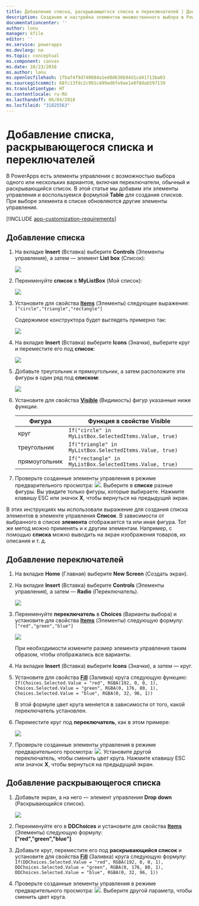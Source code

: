 ```yaml
---
title: Добавление списка, раскрывающегося списка и переключателей | Документация Майкрософт
description: Создание и настройка элементов множественного выбора в PowerApps
documentationcenter: ''
author: lonu
manager: kfile
editor: ''
ms.service: powerapps
ms.devlang: na
ms.topic: conceptual
ms.component: canvas
ms.date: 10/23/2016
ms.author: lonu
ms.openlocfilehash: 1fbaf4f9d740084a1ed0d630b94d1cd41713ba03
ms.sourcegitcommit: 68fc13fdc2c991c499ad6fe9ae1e0f8dab597139
ms.translationtype: HT
ms.contentlocale: ru-RU
ms.lasthandoff: 06/04/2018
ms.locfileid: "31825563"
---
```

# <a name="add-a-list-box-a-drop-down-list-or-radio-buttons"></a>Добавление списка, раскрывающегося списка и переключателей
В PowerApps есть элементы управления с возможностью выбора одного или нескольких вариантов, включая переключатели, обычный и раскрывающийся список. В этой статье мы добавим эти элементы управления и воспользуемся формулой **Table** для создания списков. При выборе элемента в списке обновляются другие элементы управления.

[!INCLUDE [app-customization-requirements](../../includes/app-customization-requirements.md)]

## <a name="add-a-list-box"></a>Добавление списка
1. На вкладке **Insert** (Вставка) выберите **Controls** (Элементы управления), а затем — элемент **List box** (Список):  

    ![][2]  

2. Переименуйте **список** в **MyListBox** (Мой список):  

    ![][3]

3. Установите для свойства **[Items](controls/properties-core.md)** (Элементы) следующее выражение:  
   ```["circle","triangle","rectangle"]```  <br/>

    Содержимое конструктора будет выглядеть примерно так:

    ![][4]

4. На вкладке **Insert** (Вставка) выберите **Icons** (Значки), выберите круг и переместите его под **список**:

    ![][5]  

5. Добавьте треугольник и прямоугольник, а затем расположите эти фигуры в один ряд под **списком**:

    ![][6]  

6. Установите для свойства **[Visible](controls/properties-core.md)** (Видимость) фигур указанные ниже функции.  

   | Фигура | Функция в свойстве Visible |
   | --- | --- |
   | круг |```If("circle" in MyListBox.SelectedItems.Value, true)``` |
   | треугольник |```If("triangle" in MyListBox.SelectedItems.Value, true)``` |
   | прямоугольник |```If("rectangle" in MyListBox.SelectedItems.Value, true)``` |

7. Проверьте созданные элементы управления в режиме предварительного просмотра: ![][1]. Выберите в **списке** разные фигуры. Вы увидите только фигуры, которые выбираете. Нажмите клавишу ESC или значок **X**, чтобы вернуться на предыдущий экран.

В этих инструкциях мы использовали выражение для создания списка элементов в элементе управления **Список**. В зависимости от выбранного в списке **элемента** отображается та или иная фигура. Тот же метод можно применять и к другим элементам. Например, с помощью **списка** можно выводить на экран изображения товаров, их описания и т. д.

## <a name="add-radio-buttons"></a>Добавление переключателей
1. На вкладке **Home** (Главная) выберите **New Screen** (Создать экран).

2. На вкладке **Insert** (Вставка) выберите **Controls** (Элементы управления), а затем — **Radio** (Переключатель).

    ![][10]  

3. Переименуйте **переключатель** в **Choices** (Варианты выбора) и установите для свойства **[Items](controls/properties-core.md)** (Элементы) следующую формулу:  
   ```["red","green","blue"]```  <br/>

    ![][12]  

    При необходимости измените размер элемента управления таким образом, чтобы отображались все варианты.

4. На вкладке **Insert** (Вставка) выберите **Icons** (Значки), а затем — круг.

5. Установите для свойства **[Fill](controls/properties-color-border.md)** (Заливка) круга следующую функцию:  
   ```If(Choices.Selected.Value = "red", RGBA(192, 0, 0, 1), Choices.Selected.Value = "green", RGBA(0, 176, 80, 1), Choices.Selected.Value = "blue", RGBA(0, 32, 96, 1))```  

    В этой формуле цвет круга меняется в зависимости от того, какой переключатель установлен.

6. Переместите круг под **переключатель**, как в этом примере:

    ![][14]  

7. Проверьте созданные элементы управления в режиме предварительного просмотра: ![][1]. Установите другой переключатель, чтобы сменить цвет круга. Нажмите клавишу ESC или значок **X**, чтобы вернуться на предыдущий экран.

## <a name="add-a-drop-down-list"></a>Добавление раскрывающегося списка
1. Добавьте экран, а на него — элемент управления **Drop down** (Раскрывающийся список).

    ![][15]  

2. Переименуйте его в **DDChoices** и установите для свойства **[Items](controls/properties-core.md)** (Элементы) следующую формулу:<br>
   **["red","green","blue"]**

3. Добавьте круг, переместите его под **раскрывающийся список** и установите для свойства **[Fill](controls/properties-color-border.md)** (Заливка) круга следующую формулу:  
   ```If(DDChoices.Selected.Value = "red", RGBA(192, 0, 0, 1), DDChoices.Selected.Value = "green", RGBA(0, 176, 80, 1), DDChoices.Selected.Value = "blue", RGBA(0, 32, 96, 1))```

4. Проверьте созданные элементы управления в режиме предварительного просмотра: ![][1]. Выберите другой параметр, чтобы сменить цвет круга.

[1]: ./media/add-list-box-drop-down-list-radio-button/preview.png
[2]: ./media/add-list-box-drop-down-list-radio-button/listbox.png
[3]: ./media/add-list-box-drop-down-list-radio-button/renamelistbox.png
[4]: ./media/add-list-box-drop-down-list-radio-button/itemslistbox.png
[5]: ./media/add-list-box-drop-down-list-radio-button/circle.png
[6]: ./media/add-list-box-drop-down-list-radio-button/allshapes.png
[10]: ./media/add-list-box-drop-down-list-radio-button/radiobutton.png
[12]: ./media/add-list-box-drop-down-list-radio-button/itemsradio.png
[14]: ./media/add-list-box-drop-down-list-radio-button/radiocircle.png
[15]: ./media/add-list-box-drop-down-list-radio-button/dropdown.png
